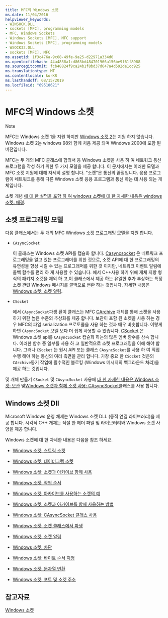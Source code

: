 ```yaml
---
title: MFC의 Windows 소켓
ms.date: 11/04/2016
helpviewer_keywords:
- WINSOCK.DLL
- sockets [MFC], programming models
- MFC, Windows Sockets
- Windows Sockets [MFC], MFC support
- Windows Sockets [MFC], programming models
- WSOCK32.DLL
- sockets [MFC], MFC
ms.assetid: 1f3c476a-9c68-49fe-9a25-d22971a334d0
ms.openlocfilehash: 44a4838a1cd863bd484701966a156be9f61f8988
ms.sourcegitcommit: fcb48824f9ca24b1f8bd37d647a4d592de1cc925
ms.translationtype: MT
ms.contentlocale: ko-KR
ms.lasthandoff: 08/15/2019
ms.locfileid: "69510621"
---
```

# <a name="windows-sockets-in-mfc"></a>MFC의 Windows 소켓

> [!NOTE]
>  MFC는 Windows 소켓 1을 지원 하지만 [Windows 소켓 2](/windows/win32/WinSock/windows-sockets-start-page-2)는 지원 하지 않습니다. Windows 소켓 2는 windows 98와 함께 처음 제공 되며 Windows 2000에 포함 된 버전입니다.

MFC는 두 개의 MFC 클래스에 합의서 등 Windows 소켓을 사용 하 여 네트워크 통신 프로그램을 작성 하기 위한 두 가지 모델을 제공 합니다. 이 문서에서는 이러한 모델과 MFC 소켓 지원에 대해 자세히 설명 합니다. "소켓"은 통신의 끝점입니다. 응용 프로그램이 네트워크를 통해 다른 Windows 소켓 응용 프로그램과 통신 하는 데 사용 되는 개체입니다.

소켓 개념 [에 대 한 설명을 포함 하 여 windows 소켓에 대 한 자세한 내용은 windows 소켓: 배경](../mfc/windows-sockets-background.md).

##  <a name="_core_sockets_programming_models"></a>소켓 프로그래밍 모델

다음 클래스에서는 두 개의 MFC Windows 소켓 프로그래밍 모델을 지원 합니다.

- `CAsyncSocket`

   이 클래스는 Windows 소켓 API를 캡슐화 합니다. [Casyncsocket](../mfc/reference/casyncsocket-class.md) 은 네트워크 프로그래밍을 알고 있는 프로그래머를 위한 것으로, 소켓 API에 대 한 프로그래밍의 유연성을 향상 시킬 수 있는 프로그래머를 위한 것 이지만, 네트워크 이벤트 알림에 콜백 함수를 편리 하 게 사용할 수 있습니다. 에서 C++사용 하기 위해 개체 지향 형식의 패키지 소켓을 제외 하 고,이 클래스에서 제공 하는 유일한 추가 추상화는 특정 소켓 관련 Windows 메시지를 콜백으로 변환 하는 것입니다. 자세한 내용은 [Windows 소켓: 소켓 알림](../mfc/windows-sockets-socket-notifications.md).

- `CSocket`

   에서 `CAsyncSocket`파생 된이 클래스는 MFC [CArchive](../mfc/reference/carchive-class.md) 개체를 통해 소켓을 사용 하기 위한 높은 수준의 추상화를 제공 합니다. 보관이 포함 된 소켓을 사용 하는 경우 MFC의 파일 serialization 프로토콜을 사용 하는 것과 매우 비슷합니다. 이렇게 하면 `CAsyncSocket` 모델 보다 더 쉽게 사용할 수 있습니다. [CSocket](../mfc/reference/csocket-class.md) 은 Windows 소켓 api를 `CAsyncSocket` 캡슐화 하는의 많은 멤버 함수를 상속 합니다. 이러한 함수 중 일부를 사용 하 고 일반적으로 소켓 프로그래밍을 이해 해야 합니다. 그러나 `CSocket` 는 원시 API 또는 클래스 `CAsyncSocket`를 사용 하 여 직접 수행 해야 하는 통신의 여러 측면을 관리 합니다. 가장 중요 한 `CSocket` 것은의 `CArchive`동기 작업에 필수적인 블로킹 (Windows 메시지의 백그라운드 처리)을 제공 하는 것입니다.

및 개체 만들기 `CSocket` 및 `CAsyncSocket` 사용에 [대 한 자세한 내용은 Windows 소켓: 보관](../mfc/windows-sockets-using-sockets-with-archives.md) 및[Windows 소켓과 함께 소켓 사용: CAsyncSocket](../mfc/windows-sockets-using-class-casyncsocket.md)클래스를 사용 합니다.

##  <a name="_core_mfc_socket_samples_and_windows_sockets_dlls"></a>Windows 소켓 Dll

Microsoft Windows 운영 체제는 Windows 소켓 DLL (동적 연결 라이브러리)을 제공 합니다. 시각적 C++ 개체는 적절 한 헤더 파일 및 라이브러리와 Windows 소켓 사양을 제공 합니다.

Windows 소켓에 대 한 자세한 내용은 다음을 참조 하세요.

- [Windows 소켓: 스트림 소켓](../mfc/windows-sockets-stream-sockets.md)

- [Windows 소켓: 데이터그램 소켓](../mfc/windows-sockets-datagram-sockets.md)

- [Windows 소켓: 소켓과 아카이브 함께 사용](../mfc/windows-sockets-using-sockets-with-archives.md)

- [Windows 소켓: 작업 순서](../mfc/windows-sockets-sequence-of-operations.md)

- [Windows 소켓: 아카이브를 사용하는 소켓의 예](../mfc/windows-sockets-example-of-sockets-using-archives.md)

- [Windows 소켓: 소켓과 아카이브를 함께 사용하는 방법](../mfc/windows-sockets-how-sockets-with-archives-work.md)

- [Windows 소켓: CAsyncSocket 클래스 사용](../mfc/windows-sockets-using-class-casyncsocket.md)

- [Windows 소켓: 소켓 클래스에서 파생](../mfc/windows-sockets-deriving-from-socket-classes.md)

- [Windows 소켓: 소켓 알림](../mfc/windows-sockets-socket-notifications.md)

- [Windows 소켓: 차단](../mfc/windows-sockets-blocking.md)

- [Windows 소켓: 바이트 순서 지정](../mfc/windows-sockets-byte-ordering.md)

- [Windows 소켓: 문자열 변환](../mfc/windows-sockets-converting-strings.md)

- [Windows 소켓: 포트 및 소켓 주소](../mfc/windows-sockets-ports-and-socket-addresses.md)

## <a name="see-also"></a>참고자료

[Windows 소켓](../mfc/windows-sockets.md)
